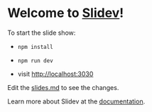 # Welcome to [Slidev](https://github.com/slidevjs/slidev)!

To start the slide show:

- `npm install`

- `npm run dev`

- visit <http://localhost:3030>

Edit the [slides.md](./slides.md) to see the changes.

Learn more about Slidev at the [documentation](https://sli.dev/).
